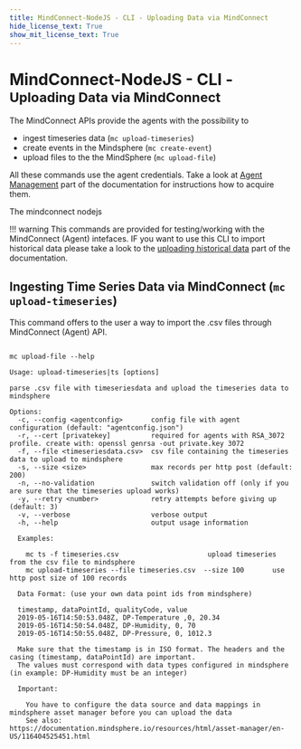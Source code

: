 ```yaml
---
title: MindConnect-NodeJS - CLI - Uploading Data via MindConnect
hide_license_text: True
show_mit_license_text: True
---
```


# MindConnect-NodeJS - CLI - <small>Uploading Data via MindConnect</small>

The MindConnect APIs provide the agents with the possibility to 

- ingest timeseries data (```mc upload-timeseries```)
- create events in the Mindsphere (```mc create-event```)
- upload files to the the MindSphere (```mc upload-file```)

All these commands use the agent credentials. Take a look at [Agent Management](./agent-management.md) part of the documentation for instructions how to acquire them.

The mindconnect nodejs 

!!! warning
    This commands are provided for testing/working with the MindConnect (Agent) intefaces. IF you want to use this CLI to import historical data please take a look to the [uploading historical data](./uploading-historical-data) part of the documentation.


## Ingesting Time Series Data via MindConnect (```mc upload-timeseries```)

This command offers to the user a way to import the .csv files through MindConnect (Agent) API.

```text

mc upload-file --help

Usage: upload-timeseries|ts [options]

parse .csv file with timeseriesdata and upload the timeseries data to mindsphere

Options:
  -c, --config <agentconfig>       config file with agent configuration (default: "agentconfig.json")
  -r, --cert [privatekey]          required for agents with RSA_3072 profile. create with: openssl genrsa -out private.key 3072
  -f, --file <timeseriesdata.csv>  csv file containing the timeseries data to upload to mindsphere
  -s, --size <size>                max records per http post (default: 200)
  -n, --no-validation              switch validation off (only if you are sure that the timeseries upload works)
  -y, --retry <number>             retry attempts before giving up (default: 3)
  -v, --verbose                    verbose output
  -h, --help                       output usage information

  Examples:

    mc ts -f timeseries.csv 					 upload timeseries from the csv file to mindsphere 
    mc upload-timeseries --file timeseries.csv  --size 100  	 use http post size of 100 records 

  Data Format: (use your own data point ids from mindsphere)

  timestamp, dataPointId, qualityCode, value
  2019-05-16T14:50:53.048Z, DP-Temperature ,0, 20.34
  2019-05-16T14:50:54.048Z, DP-Humidity, 0, 70
  2019-05-16T14:50:55.048Z, DP-Pressure, 0, 1012.3

  Make sure that the timestamp is in ISO format. The headers and the casing (timestamp, dataPointId) are important. 
  The values must correspond with data types configured in mindsphere (in example: DP-Humidity must be an integer)

  Important:

    You have to configure the data source and data mappings in mindsphere asset manager before you can upload the data
    See also: https://documentation.mindsphere.io/resources/html/asset-manager/en-US/116404525451.html
```


 
